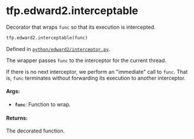 <div itemscope itemtype="http://developers.google.com/ReferenceObject">
<meta itemprop="name" content="tfp.edward2.interceptable" />
<meta itemprop="path" content="Stable" />
</div>

# tfp.edward2.interceptable

Decorator that wraps `func` so that its execution is intercepted.

``` python
tfp.edward2.interceptable(func)
```



Defined in [`python/edward2/interceptor.py`](https://github.com/tensorflow/probability/tree/master/tensorflow_probability/python/edward2/interceptor.py).

<!-- Placeholder for "Used in" -->

The wrapper passes `func` to the interceptor for the current thread.

If there is no next interceptor, we perform an "immediate" call to `func`.
That is, `func` terminates without forwarding its execution to another
interceptor.

#### Args:

* <b>`func`</b>: Function to wrap.


#### Returns:
The decorated function.
